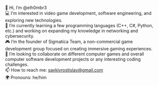 👋 Hi, I’m @elh0mbr3  
💻 I’m interested in video game development, software engineering, and exploring new technologies.  
🚀 I’m currently learning a few programming languages (C++, C#, Python, etc.) and working on expanding my knowledge in networking and cybersecurity.  
🎮 I’m the founder of Sigmatica Team, a non-commercial game development group focused on creating immersive gaming experiences.  
🤝 I’m looking to collaborate on different computer games and overall computer software development projects or any interesting coding challenges.  
📫 How to reach me: [savkivrostislav@gmail.com](mailto:savkivrostislav@gmail.com)  
🌍 Pronouns: he/him  
